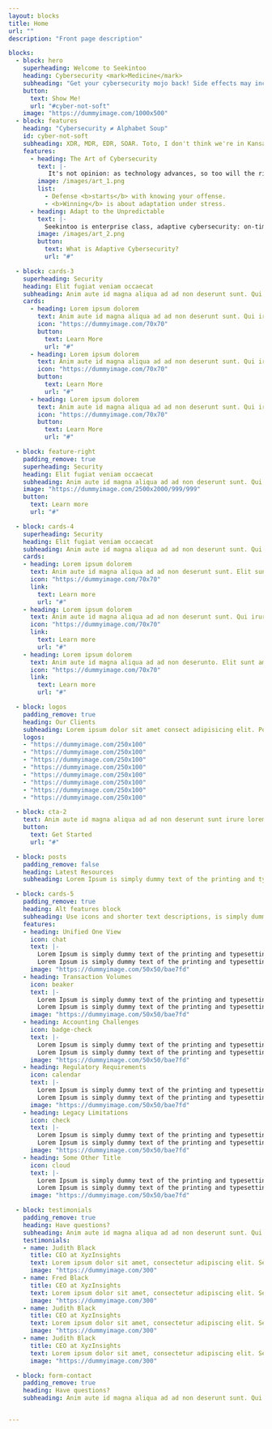 ```yaml
---
layout: blocks
title: Home
url: ""
description: "Front page description"

blocks:
  - block: hero
    superheading: Welcome to Seekintoo
    heading: Cybersecurity <mark>Medicine</mark>
    subheading: "Get your cybersecurity mojo back! Side effects may include: business growth, customer trust, and true inner peace."
    button:
      text: Show Me!
      url: "#cyber-not-soft"
    image: "https://dummyimage.com/1000x500"
  - block: features
    heading: "Cybersecurity ≠ Alphabet Soup"
    id: cyber-not-soft
    subheading: XDR, MDR, EDR, SOAR. Toto, I don't think we're in Kansas anymore.
    features:
      - heading: The Art of Cybersecurity
        text: |-
           It's not opinion: as technology advances, so too will the risk of cyber incidents. The reliance on technology will increase and cybersecurity will play a leading role in reducing risk.
        image: /images/art_1.png
        list:
          - Defense <b>starts</b> with knowing your offense.
          - <b>Winning</b> is about adaptation under stress.
      - heading: Adapt to the Unpredictable
        text: |-
          Seekintoo is enterprise class, adaptive cybersecurity: on-time, and on-call.  Contact us to see what world-class cybersecurity maintenance means.
        image: /images/art_2.png
        button:
          text: What is Adaptive Cybersecurity?
          url: "#"

  - block: cards-3
    superheading: Security
    heading: Elit fugiat veniam occaecat
    subheading: Anim aute id magna aliqua ad ad non deserunt sunt. Qui irure qui lorem cupidatat commodo. Elit sunt amet fugiat veniam occaecat fugiat aliqua ad ad non deserunt sunt.
    cards:
      - heading: Lorem ipsum dolorem
        text: Anim aute id magna aliqua ad ad non deserunt sunt. Qui irure qui lorem cupidatat commodo. Elit sunt amet fugiat veniam occaecat fugiat aliqua ad ad non deserunt sunt.
        icon: "https://dummyimage.com/70x70"
        button:
          text: Learn More
          url: "#"
      - heading: Lorem ipsum dolorem
        text: Anim aute id magna aliqua ad ad non deserunt sunt. Qui irure qui lorem cupidatat commodo. Elit sunt amet fugiat veniam occaecat fugiat aliqua ad ad non deserunt sunt.
        icon: "https://dummyimage.com/70x70"
        button:
          text: Learn More
          url: "#"
      - heading: Lorem ipsum dolorem
        text: Anim aute id magna aliqua ad ad non deserunt sunt. Qui irure qui lorem cupidatat commodo. Elit sunt amet fugiat veniam occaecat fugiat aliqua ad ad non deserunt sunt.
        icon: "https://dummyimage.com/70x70"
        button:
          text: Learn More
          url: "#"

  - block: feature-right
    padding_remove: true
    superheading: Security
    heading: Elit fugiat veniam occaecat
    subheading: Anim aute id magna aliqua ad ad non deserunt sunt. Qui irure qui lorem cupidatat commodo. Elit sunt amet fugiat veniam occaecat fugiat aliqua ad ad non deserunt sunt.
    image: "https://dummyimage.com/2500x2000/999/999"
    button:
      text: Learn more
      url: "#"

  - block: cards-4
    superheading: Security
    heading: Elit fugiat veniam occaecat
    subheading: Anim aute id magna aliqua ad ad non deserunt sunt. Qui irure qui lorem cupidatat commodo. Elit sunt amet fugiat veniam occaecat fugiat aliqua ad ad non deserunt sunt.
    cards:
    - heading: Lorem ipsum dolorem
      text: Anim aute id magna aliqua ad ad non deserunt sunt. Elit sunt amet fugiat veniam occaecat fugiat aliqua ad ad non deserunt sunt.
      icon: "https://dummyimage.com/70x70"
      link:
        text: Learn more
        url: "#"
    - heading: Lorem ipsum dolorem
      text: Anim aute id magna aliqua ad ad non deserunt sunt. Qui irure qui lorem cupidatat commodo. Elit sunt amet fugiat veniam occaecat fugiat aliqua ad ad non deserunt sunt.
      icon: "https://dummyimage.com/70x70"
      link:
        text: Learn more
        url: "#"
    - heading: Lorem ipsum dolorem
      text: Anim aute id magna aliqua ad ad non deserunto. Elit sunt amet fugiat veniam occaecat fugiat aliqua ad ad non deserunt sunt.
      icon: "https://dummyimage.com/70x70"
      link:
        text: Learn more
        url: "#"

  - block: logos
    padding_remove: true
    heading: Our Clients
    subheading: Lorem ipsum dolor sit amet consect adipisicing elit. Possimus magnam voluptatum cupiditate veritatis in accusamus quisquam.
    logos:
    - "https://dummyimage.com/250x100"
    - "https://dummyimage.com/250x100"
    - "https://dummyimage.com/250x100"
    - "https://dummyimage.com/250x100"
    - "https://dummyimage.com/250x100"
    - "https://dummyimage.com/250x100"
    - "https://dummyimage.com/250x100"
    - "https://dummyimage.com/250x100"

  - block: cta-2
    text: Anim aute id magna aliqua ad ad non deserunt sunt irure lorem.
    button:
      text: Get Started
      url: "#"

  - block: posts
    padding_remove: false
    heading: Latest Resources
    subheading: Lorem Ipsum is simply dummy text of the printing and typesetting industry of the printing and typesetting industry

  - block: cards-5  
    padding_remove: true
    heading: Alt features block
    subheading: Use icons and shorter text descriptions, is simply dummy text of the printing and typesetting industry.
    features:
    - heading: Unified One View
      icon: chat
      text: |-
        Lorem Ipsum is simply dummy text of the printing and typesetting industry.
        Lorem Ipsum is simply dummy text of the printing and typesetting industry.
      image: "https://dummyimage.com/50x50/bae7fd"
    - heading: Transaction Volumes
      icon: beaker
      text: |-
        Lorem Ipsum is simply dummy text of the printing and typesetting industry.
        Lorem Ipsum is simply dummy text of the printing and typesetting industry.
      image: "https://dummyimage.com/50x50/bae7fd"
    - heading: Accounting Challenges
      icon: badge-check
      text: |-
        Lorem Ipsum is simply dummy text of the printing and typesetting industry.
        Lorem Ipsum is simply dummy text of the printing and typesetting industry.
      image: "https://dummyimage.com/50x50/bae7fd"
    - heading: Regulatory Requirements
      icon: calendar
      text: |-
        Lorem Ipsum is simply dummy text of the printing and typesetting industry.
        Lorem Ipsum is simply dummy text of the printing and typesetting industry.
      image: "https://dummyimage.com/50x50/bae7fd"
    - heading: Legacy Limitations
      icon: check
      text: |-
        Lorem Ipsum is simply dummy text of the printing and typesetting industry.
        Lorem Ipsum is simply dummy text of the printing and typesetting industry.
      image: "https://dummyimage.com/50x50/bae7fd"
    - heading: Some Other Title
      icon: cloud
      text: |-
        Lorem Ipsum is simply dummy text of the printing and typesetting industry.
        Lorem Ipsum is simply dummy text of the printing and typesetting industry.
      image: "https://dummyimage.com/50x50/bae7fd"

  - block: testimonials
    padding_remove: true
    heading: Have questions?
    subheading: Anim aute id magna aliqua ad ad non deserunt sunt. Qui irure qui lorem cupidatat commodo. Elit sunt amet fugiat veniam occaecat fugiat aliqua ad ad non deserunt sunt.
    testimonials:
    - name: Judith Black
      title: CEO at XyzInsights
      text: Lorem ipsum dolor sit amet, consectetur adipiscing elit. Sed urna nulla vitae laoreet augue. Amet feugiat est integer dolor auctor adipiscing nunc urna, sit.
      image: "https://dummyimage.com/300"
    - name: Fred Black
      title: CEO at XyzInsights
      text: Lorem ipsum dolor sit amet, consectetur adipiscing elit. Sed urna nulla vitae laoreet augue. Amet feugiat est integer dolor auctor adipiscing nunc urna, sit.
      image: "https://dummyimage.com/300"
    - name: Judith Black
      title: CEO at XyzInsights
      text: Lorem ipsum dolor sit amet, consectetur adipiscing elit. Sed urna nulla vitae laoreet augue. Amet feugiat est integer dolor auctor adipiscing nunc urna, sit.
      image: "https://dummyimage.com/300"
    - name: Judith Black
      title: CEO at XyzInsights
      text: Lorem ipsum dolor sit amet, consectetur adipiscing elit. Sed urna nulla vitae laoreet augue. Amet feugiat est integer dolor auctor adipiscing nunc urna, sit.
      image: "https://dummyimage.com/300"

  - block: form-contact
    padding_remove: true
    heading: Have questions?
    subheading: Anim aute id magna aliqua ad ad non deserunt sunt. Qui irure qui lorem cupidatat commodo. Elit sunt amet fugiat veniam occaecat fugiat aliqua ad ad non deserunt sunt.


---
```

